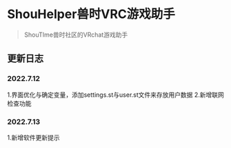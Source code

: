 # ShouHelper兽时VRC游戏助手
> ShouTIme兽时社区的VRchat游戏助手

## 更新日志
### 2022.7.12
1.界面优化与确定变量，添加settings.st与user.st文件来存放用户数据
2.新增联网检查功能
### 2022.7.13
1.新增软件更新提示
